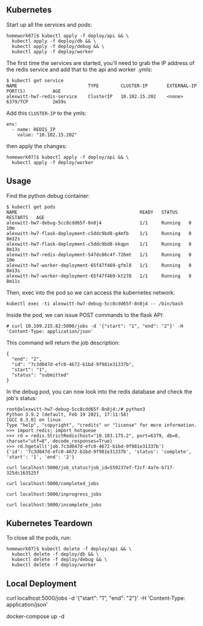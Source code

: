 ## Kubernetes

Start up all the services and pods:

```
homework07]$ kubectl apply -f deploy/api && \
  kubectl apply -f deploy/db && \
  kubectl apply -f deploy/debug && \
  kubectl apply -f deploy/worker
```

The first time the services are started, you'll need to grab the IP address of
the redis service and add that to the api and worker .ymls:

```
$ kubectl get service
NAME                          TYPE        CLUSTER-IP       EXTERNAL-IP   PORT(S)          AGE
alexwitt-hw7-redis-service    ClusterIP   10.102.15.202    <none>        6379/TCP         2m59s
```

Add this `CLUSTER-IP` to the ymls:

```
env:
  - name: REDIS_IP
    value: "10.102.15.202"
```

then apply the changes:

```
homework07]$ kubectl apply -f deploy/api && \
  kubectl apply -f deploy/worker
```


## Usage

Find the python debug container:

```
$ kubectl get pods
NAME                                             READY   STATUS    RESTARTS   AGE
alexwitt-hw7-debug-5cc8cdd65f-8n8j4              1/1     Running   0          10m
alexwitt-hw7-flask-deployment-c5ddc9bd8-g4mfb    1/1     Running   0          8m12s
alexwitt-hw7-flask-deployment-c5ddc9bd8-kkqpn    1/1     Running   0          8m13s
alexwitt-hw7-redis-deployment-547dc86c4f-726mt   1/1     Running   0          10m
alexwitt-hw7-worker-deployment-65f47f469-gfml8   1/1     Running   0          8m13s
alexwitt-hw7-worker-deployment-65f47f469-kt278   1/1     Running   0          8m11s
```

Then, exec into the pod so we can access the kubernetes network:
```
kubectl exec -ti alexwitt-hw7-debug-5cc8cdd65f-8n8j4 -- /bin/bash
```


Inside the pod, we can issue POST commands to the flask API:

```
# curl 10.109.215.82:5000/jobs -d '{"start": "1", "end": "2"}' -H 'Content-Type: application/json'
```

This command will return the job description:

```
{
  "end": "2",
  "id": "7c3d047d-efc0-4672-b1bd-9f981e31337b",
  "start": "1",
  "status": "submitted"
}
```

In the debug pod, you can now look into the redis database and check the job's status:

```
root@alexwitt-hw7-debug-5cc8cdd65f-8n8j4:/# python3
Python 3.9.2 (default, Feb 19 2021, 17:11:58)
[GCC 8.3.0] on linux
Type "help", "copyright", "credits" or "license" for more information.
>>> import redis; import hotqueue
>>> rd = redis.StrictRedis(host="10.103.175.2", port=6379, db=0, charset="utf=8", decode_responses=True)
>>> rd.hgetall('job.7c3d047d-efc0-4672-b1bd-9f981e31337b')
{'id': '7c3d047d-efc0-4672-b1bd-9f981e31337b', 'status': 'complete', 'start': '1', 'end': '2'}
```


```
curl localhost:5000/job_status?job_id=559237ef-f2cf-4a7e-b717-325dc163525f
```

```
curl localhost:5000/completed_jobs
```

```
curl localhost:5000/inprogress_jobs
```

```
curl localhost:5000/incomplete_jobs
```


## Kubernetes Teardown

To close all the pods, run:

```
homework07]$ kubectl delete -f deploy/api && \
  kubectl delete -f deploy/db && \
  kubectl delete -f deploy/debug && \
  kubectl delete -f deploy/worker
```



## Local Deployment
curl localhost:5000/jobs -d '{"start": "1", "end": "2"}' -H 'Content-Type: application/json'


docker-compose up -d
